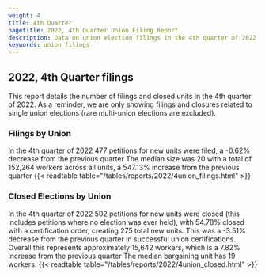 ```yaml
---
weight: 4
title: 4th Quarter
pagetitle: 2022, 4th Quarter Union Filing Report
description: Data on union election filings in the 4th quarter of 2022
keywords: union filings
---
```


## 2022, 4th Quarter filings

This report details the number of filings and closed units in the 4th quarter of 2022. As a reminder, we are only showing filings and closures related to single union elections (rare multi-union elections are excluded).

### Filings by Union
In the 4th quarter of 2022 477 petitions for new units were filed, a -0.62% decrease from the previous quarter The median size was 20 with a total of 152,264 workers across all units, a 547.13% increase from the previous quarter
{{< readtable table="/tables/reports/2022/4union_filings.html" >}}

### Closed Elections by Union
In the 4th quarter of 2022 502 petitions for new units were closed (this includes petitions where no election was ever held), with 54.78% closed with a certification order, creating 275 total new units. This was a -3.51% decrease from the previous quarter in successful union certifications. Overall this represents approximately 15,642 workers, which is a 7.82% increase from the previous quarter The median bargaining unit has 19 workers.
{{< readtable table="/tables/reports/2022/4union_closed.html" >}}
